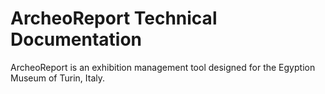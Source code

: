 # ArcheoReport Technical Documentation
ArcheoReport is an exhibition management tool designed for the Egyption Museum of Turin, Italy. 
